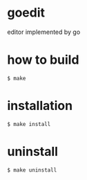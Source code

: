 # goedit

editor implemented by go

# how to build

```
$ make
```

# installation

```
$ make install
```

# uninstall


```
$ make uninstall
```
